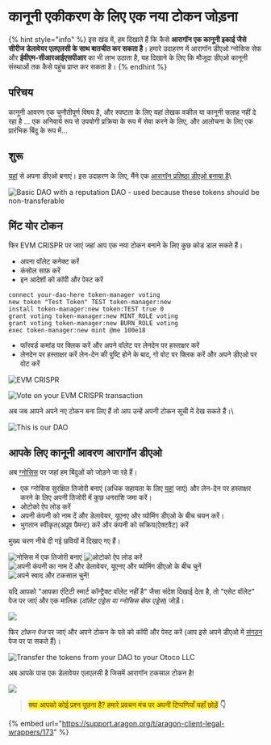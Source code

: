 # कानूनी एकीकरण के लिए एक नया टोकन जोड़ना

{% hint style="info" %}
इस खंड में, हम दिखाते हैं कि कैसे **आरागॉन एक कानूनी इकाई जैसे सीरीज डेलावेयर एलएलसी के साथ बातचीत कर सकता है**। हमारे उदाहरण में आरागॉन डीएओ ग्नोसिस सेफ और **ईवीएम-सीआरआईएसपीआर** का भी लाभ उठाता है, यह दिखाने के लिए कि मौजूदा डीएओ कानूनी संस्थाओं तक कैसे पहुंच प्राप्त कर सकता है।
{% endhint %}

## परिचय

कानूनी आवरण एक चुनौतीपूर्ण विषय है, और स्पष्टता के लिए यहां लेखक वकील या कानूनी सलाह नहीं दे रहा है ... एक अनिवार्य रूप से उपयोगी प्रक्रिया के रूप में सेवा करने के लिए, और आलोचना के लिए एक प्रारंभिक बिंदु के रूप में...

## शुरू





[यहां](https://client.aragon.org/#/) से अपना डीएओ बनाएं। इस उदाहरण के लिए, मैंने एक [आरागॉन प्रतिष्ठा डीएओ बनाया है](../how-to-create-a-dao-using-aragon-client/page-1.md)\


![Basic DAO with a reputation DAO - used because these tokens should be non-transferable](<../../../.gitbook/assets/Screen Shot 2022-06-01 at 8.35.12 PM.png>)

## मिंट योर टोकन

फिर EVM CRISPR पर जाएं जहां आप एक नया टोकन बनाने के लिए कुछ कोड डाल सकते हैं।&#x20;



* अपना वॉलेट कनेक्ट करें&#x20;
* कंसोल साफ़ करें&#x20;
* इन आदेशों को कॉपी और पेस्ट करें&#x20;



```
connect your-dao-here token-manager voting 
new token "Test Token" TEST token-manager:new
install token-manager:new token:TEST true 0
grant voting token-manager:new MINT_ROLE voting
grant voting token-manager:new BURN_ROLE voting
exec token-manager:new mint @me 100e18
```

* फॉरवर्ड कमांड पर क्लिक करें और अपने वॉलेट पर लेनदेन पर हस्ताक्षर करें
* &#x20;लेनदेन पर हस्ताक्षर करें लेन-देन की पुष्टि होने के बाद, गो वोट पर क्लिक करें और अपने डीएओ पर वोट करें

![EVM CRISPR](<../../../.gitbook/assets/Screen Shot 2022-06-01 at 8.10.14 PM.png>)

![Vote on your EVM CRISPR transaction](<../../../.gitbook/assets/Screen Shot 2022-06-01 at 8.32.09 PM.png>)

अब जब आपने अपने नए टोकन बना लिए हैं तो आप उन्हें अपनी टोकन सूची में देख सकते हैं।\


![This is our DAO](<../../../.gitbook/assets/Screen Shot 2022-06-01 at 8.11.44 PM.png>)

## आपके लिए कानूनी आवरण आरागॉन डीएओ

अब [ग्नोसिस](https://gnosis-safe.io/) पर जहां हम बिंदुओं को जोड़ने जा रहे हैं।

* एक ग्नोसिस सुरक्षित तिजोरी बनाएं (अधिक सहायता के लिए [यहां](https://help.gnosis-safe.io/en/articles/3876461-creating-a-safe-on-a-web-browser) जाएं) और लेन-देन पर हस्ताक्षर करने के लिए अपनी तिजोरी में कुछ धनराशि जमा करें।&#x20;
* ओटोको ऐप लोड करें&#x20;
* अपनी कंपनी को नाम दें और डेलावेयर, यूएनए और व्योमिंग डीएओ के बीच चयन करें।&#x20;
* भुगतान स्वीकृत(अप्रूव पैमन्ट) करें और कंपनी को सक्रिय(ऐक्टवैट) करें&#x20;

&#x20;मुख्य चरण नीचे दी गई छवियों में दिखाए गए हैं।

![नोसिस में एक तिजोरी बनाएं](<../../../.gitbook/assets/Screen Shot 2022-06-01 at 8.04.21 PM.png>) ![ओटोको ऐप लोड करें](<../../../.gitbook/assets/Screen Shot 2022-06-01 at 8.04.31 PM.png>) ![अपनी कंपनी का नाम दें और डेलावेयर, यूएनए और व्योमिंग डीएओ के बीच चुनें](<../../../.gitbook/assets/Screen Shot 2022-06-01 at 8.05.46 PM.png>) ![अपने स्वाद और टकसाल चुनें!
](<../../../.gitbook/assets/Screen Shot 2022-06-01 at 8.05.58 PM (1).png>)

यदि आपको "आपका एंटिटी स्मार्ट कॉन्ट्रैक्ट वॉलेट नहीं है" जैसा संदेश दिखाई देता है, तो "एसेट वॉलेट" पेज पर जाएं और एक मालिक (_वॉलेट एड्रेस या ग्नोसिस सेफ एड्रेस_) जोड़ें।

![](<../../../.gitbook/assets/Schermata 2022-06-07 alle 14.50.29.png>)

फिर _टोकन पेज_ पर जाएं और अपने टोकन के पते को कॉपी और पेस्ट करें (आप इसे अपने डीएओ में [संगठन](../explore-template-dao/system-setting/organization-setting.md) पेज पर पा सकते हैं)।

![Transfer the tokens from your DAO to your Otoco LLC](<../../../.gitbook/assets/Screen Shot 2022-06-01 at 8.11.31 PM.png>)

अब आपके पास एक डेलावेयर एलएलसी है जिसमें आरागॉन टकसाल टोकन है!

![](<../../../.gitbook/assets/Screen Shot 2022-06-01 at 8.15.49 PM.png>)





> <mark style="color:purple;">क्या आपको कोई प्रश्न पूछना है? हमारे प्रवचन मंच पर अपनी टिप्पणियाँ यहाँ छोड़ें</mark> **👇**

{% embed url="https://support.aragon.org/t/aragon-client-legal-wrappers/173" %}
